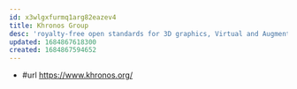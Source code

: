 ```yaml
---
id: x3wlgxfurmq1arg82eazev4
title: Khronos Group
desc: 'royalty-free open standards for 3D graphics, Virtual and Augmented Reality, Parallel Computing, Machine Learning, and Vision Processing'
updated: 1684867618300
created: 1684867594652
---
```


- #url https://www.khronos.org/